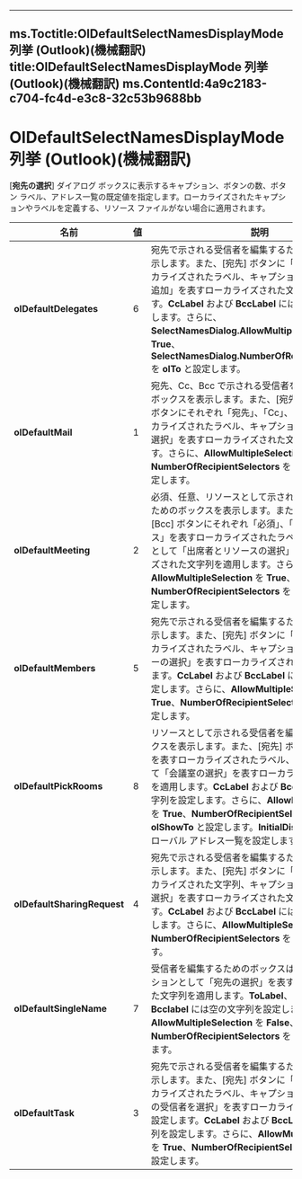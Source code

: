 

---
ms.Toctitle:OlDefaultSelectNamesDisplayMode 列挙 (Outlook)(機械翻訳)
title:OlDefaultSelectNamesDisplayMode 列挙 (Outlook)(機械翻訳)
ms.ContentId:4a9c2183-c704-fc4d-e3c8-32c53b9688bb
---
# OlDefaultSelectNamesDisplayMode 列挙 (Outlook)(機械翻訳)




[**宛先の選択**] ダイアログ ボックスに表示するキャプション、ボタンの数、ボタン ラベル、アドレス一覧の既定値を指定します。ローカライズされたキャプションやラベルを定義する、リソース ファイルがない場合に適用されます。

|**名前**|**値**|**説明**|
|---|---|---|
|**olDefaultDelegates**|6|宛先で示される受信者を編集するためのボックスを表示します。また、[宛先] ボタンに「追加」を表すローカライズされたラベル、キャプションとして「宛先の追加」を表すローカライズされた文字列を適用します。**CcLabel** および **BccLabel** には空の文字列を設定します。さらに、**SelectNamesDialog.AllowMultipleSelection** を **True**、**SelectNamesDialog.NumberOfRecipientSelectors** を **olTo** と設定します。|
|**olDefaultMail**|1|宛先、Cc、Bcc で示される受信者を編集するためのボックスを表示します。また、[宛先]、[Cc]、[Bcc] ボタンにそれぞれ「宛先」、「Cc」、「Bcc」を表すローカライズされたラベル、キャプションとして「宛先の選択」を表すローカライズされた文字列を適用します。さらに、**AllowMultipleSelection** を **True**、**NumberOfRecipientSelectors** を **olToCcBcc** と設定します。|
|**olDefaultMeeting**|2|必須、任意、リソースとして示される宛先を編集するためのボックスを表示します。また、[宛先]、[Cc]、[Bcc] ボタンにそれぞれ「必須」、「任意」、「リソース」を表すローカライズされたラベル、キャプションとして「出席者とリソースの選択」を表すローカライズされた文字列を適用します。さらに、**AllowMultipleSelection** を **True**、**NumberOfRecipientSelectors** を **olToCcBcc** と設定します。|
|**olDefaultMembers**|5|宛先で示される受信者を編集するためのボックスを表示します。また、[宛先] ボタンに「宛先」を表すローカライズされたラベル、キャプションとして「メンバーの選択」を表すローカライズされた文字列を適用します。**CcLabel** および **BccLabel** には空の文字列を設定します。さらに、**AllowMultipleSelection** を **True**、**NumberOfRecipientSelectors** を **olTo** と設定します。|
|**olDefaultPickRooms**|8|リソースとして示される受信者を編集するためのボックスを表示します。また、[宛先] ボタンに「会議室」を表すローカライズされたラベル、キャプションとして「会議室の選択」を表すローカライズされた文字列を適用します。**CcLabel** および **BccLabel** には空の文字列を設定します。さらに、**AllowMultipleSelection** を **True**、**NumberOfRecipientSelectors** を **olShowTo** と設定します。**InitialDisplayList** にはグローバル アドレス一覧を設定します。|
|**olDefaultSharingRequest**|4|宛先で示される受信者を編集するためのボックスを表示します。また、[宛先] ボタンに「宛先」を表すローカライズされた文字列、キャプションとして「宛先の選択」を表すローカライズされた文字列を適用します。**CcLabel** および **BccLabel** には空の文字列を設定します。さらに、**AllowMultipleSelection** を **True**、**NumberOfRecipientSelectors** を **olTo** と設定します。|
|**olDefaultSingleName**|7|受信者を編集するためのボックスは表示せず、キャプションとして「宛先の選択」を表すローカライズされた文字列を適用します。**ToLabel**、**CcLabel**、**Bcclabel** には空の文字列を設定します。さらに、**AllowMultipleSelection** を **False**、**NumberOfRecipientSelectors** を **olNone** と設定します。|
|**olDefaultTask**|3|宛先で示される受信者を編集するためのボックスを表示します。また、[宛先] ボタンに「宛先」を表すローカライズされたラベル、キャプションとして「タスクの受信者を選択」を表すローカライズされた文字列を設定します。**CcLabel** および **BccLabel** には空の文字列を設定します。さらに、**AllowMultipleSelection** を **True**、**NumberOfRecipientSelectors** を **olTo** と設定します。|





